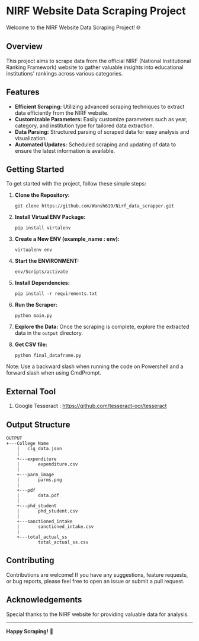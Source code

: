 # NIRF Website Data Scraping Project

Welcome to the NIRF Website Data Scraping Project! 🌐

## Overview

This project aims to scrape data from the official NIRF (National Institutional Ranking Framework) website to gather valuable insights into educational institutions' rankings across various categories.

## Features

- **Efficient Scraping:** Utilizing advanced scraping techniques to extract data efficiently from the NIRF website.
- **Customizable Parameters:** Easily customize parameters such as year, category, and institution type for tailored data extraction.
- **Data Parsing:** Structured parsing of scraped data for easy analysis and visualization.
- **Automated Updates:** Scheduled scraping and updating of data to ensure the latest information is available.

## Getting Started

To get started with the project, follow these simple steps:

1. **Clone the Repository:**
   ```
   git clone https://github.com/Wansh619/Nirf_data_scrapper.git
   ```
2. **Install Virtual ENV Package:**
   ```
   pip install virtalenv
   ```
3. **Create a New ENV (example_name : env):**
   ```
   virtualenv env
   ```
4. **Start the ENVIRONMENT:**
   ```
   env/Scripts/activate
   ```
5. **Install Dependencies:**
   ```
   pip install -r requirements.txt
   ```
6. **Run the Scraper:**
   ```
   python main.py
   ```

7. **Explore the Data:**
   Once the scraping is complete, explore the extracted data in the `output` directory.

8. **Get CSV file:**
   ```
   python final_dataframe.py
   ```

Note: Use a backward slash when running the code on Powershell and a forward slash when using CmdPrompt.

## External Tool
1. Google Tesseract :
   https://github.com/tesseract-ocr/tesseract
   
## Output Structure
```
OUTPUT
+---College Name
    |   clg_data.json
    |
    +---expenditure
    |       expenditure.csv
    |
    +---parm_image
    |       parms.png
    |
    +---pdf
    |       data.pdf
    |
    +---phd_student
    |       phd_student.csv
    |
    +---sanctioned_intake
    |       sanctioned_intake.csv
    |
    +---total_actual_ss
            total_actual_ss.csv
```
## Contributing

Contributions are welcome! If you have any suggestions, feature requests, or bug reports, please feel free to open an issue or submit a pull request.

## Acknowledgements

Special thanks to the NIRF website for providing valuable data for analysis.

---

**Happy Scraping!** 🚀





















